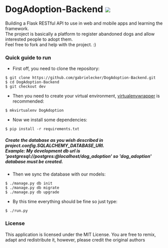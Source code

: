 # DogAdoption-Backend <img src="https://travis-ci.org/gabrielecker/DogAdoption-Backend.svg?branch=master">
Building a Flask RESTful API to use in web and mobile apps and learning the framework.<br/>
The project is basically a platform to register abandoned dogs and allow interested people to adopt them.<br/>
Feel free to fork and help with the project. :)

### Quick guide to run

* First off, you need to clone the repository:
```
$ git clone https://github.com/gabrielecker/DogAdoption-Backend.git
$ cd DogAdoption-Backend
$ git checkout dev
```
* Then you need to create your virtual environment, <a href="https://virtualenvwrapper.readthedocs.io/en/latest/">virtualenvwrapper</a> is recommended:
```
$ mkvirtualenv DogAdoption
```
* Now we install some dependencies:
```
$ pip install -r requirements.txt
```
##### Create the database as you wish described in project.config.SQLALCHEMY_DATABASE_URI.<br/> Example: My development db url is 'postgresql://postgres:@localhost/dog_adoption' so 'dog_adoption' database must be created.
* Then we sync the database with our models:
```
$ ./manage.py db init
$ ./manage.py db migrate
$ ./manage.py db upgrade
```
* By this time everything should be fine so just type:
```
$ ./run.py
```
### License

This application is licensed under the MIT License. You are free to remix, adapt and redistribute it, however, please credit the original authors
